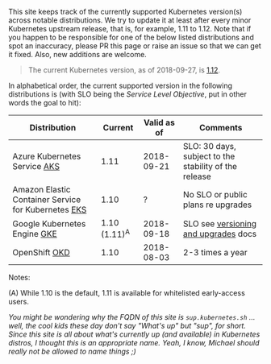 This site keeps track of the currently supported Kubernetes version(s) across notable distributions. We try to update it at least after every minor Kubernetes upstream release, that is, for example, 1.11 to 1.12. Note that if you happen to be responsible for one of the below listed distributions and spot an inaccuracy, please PR this page or raise an issue so that we can get it fixed. Also, new additions are welcome.

> The current Kubernetes version, as of 2018-09-27, is [1.12](https://github.com/kubernetes/kubernetes/releases/tag/v1.12.0).

In alphabetical order, the current supported version in the following distributions is (with SLO being the _Service Level Objective_, put in other words the goal to hit):

Distribution  | Current  | Valid as of  | Comments
------------- | -------- | ------------ | --------
Azure Kubernetes Service [AKS](https://docs.microsoft.com/en-us/azure/aks/supported-kubernetes-versions) | 1.11  | 2018-09-21 | SLO: 30 days, subject to the stability of the release
Amazon Elastic Container Service for Kubernetes [EKS](https://docs.aws.amazon.com/eks/latest/userguide/platform-versions.html) | 1.10 |  ?  | No SLO or public plans re upgrades
Google Kubernetes Engine [GKE](https://cloud.google.com/kubernetes-engine/release-notes) |  1.10 (1.11)<sup>A</sup> | 2018-09-18 | SLO see [versioning and upgrades](https://cloud.google.com/kubernetes-engine/versioning-and-upgrades) docs
OpenShift [OKD](https://docs.okd.io/latest/welcome/index.html) | 1.10 | 2018-08-03 | 2-3 times a year

Notes:

(A) While 1.10 is the default, 1.11 is available for whitelisted early-access users.


_You might be wondering why the FQDN of this site is `sup.kubernetes.sh` … well, the cool kids these day don't say "What's up" but "sup", for short. Since this site is all about what's currently up (and available) in Kubernetes distros, I thought this is an appropriate name. Yeah, I know, Michael should really not be allowed to name things ;)_